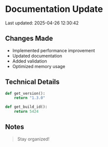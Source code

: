 # Documentation Update

Last updated: 2025-04-26 12:30:42

## Changes Made
- Implemented performance improvement
- Updated documentation
- Added validation
- Optimized memory usage

## Technical Details
```python
def get_version():
    return "1.3.0"

def get_build_id():
    return 5424
```

## Notes
> Stay organized!
